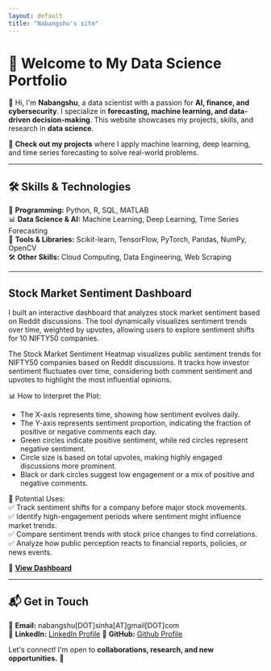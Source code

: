 ```yaml
---
layout: default
title: "Nabangshu's site"
---
```

# 👋 Welcome to My Data Science Portfolio  

🚀 Hi, I'm **Nabangshu**, a data scientist with a passion for **AI, finance, and cybersecurity**. I specialize in **forecasting, machine learning, and data-driven decision-making**. This website showcases my projects, skills, and research in **data science**.

📂 **Check out my projects** where I apply machine learning, deep learning, and time series forecasting to solve real-world problems.

---

## 🛠️ **Skills & Technologies**
💾 **Programming:** Python, R, SQL, MATLAB  
📊 **Data Science & AI:** Machine Learning, Deep Learning, Time Series Forecasting  
🔧 **Tools & Libraries:** Scikit-learn, TensorFlow, PyTorch, Pandas, NumPy, OpenCV  
🛠️ **Other Skills:** Cloud Computing, Data Engineering, Web Scraping  

---

## Stock Market Sentiment Dashboard

I built an interactive dashboard that analyzes stock market sentiment based on Reddit discussions. The tool dynamically visualizes sentiment trends over time, weighted by upvotes, allowing users to explore sentiment shifts for 10 NIFTY50 companies.

The Stock Market Sentiment Heatmap visualizes public sentiment trends for NIFTY50 companies based on Reddit discussions. It tracks how investor sentiment fluctuates over time, considering both comment sentiment and upvotes to highlight the most influential opinions.

📊 How to Interpret the Plot:<br>
* The X-axis represents time, showing how sentiment evolves daily.<br>
* The Y-axis represents sentiment proportion, indicating the fraction of positive or negative comments each day.<br>
* Green circles indicate positive sentiment, while red circles represent negative sentiment.<br>
* Circle size is based on total upvotes, making highly engaged discussions more prominent.<br>
* Black or dark circles suggest low engagement or a mix of positive and negative comments.<br><be>

🚀 Potential Uses:<br>
✅ Track sentiment shifts for a company before major stock movements.<br>
✅ Identify high-engagement periods where sentiment might influence market trends.<br>
✅ Compare sentiment trends with stock price changes to find correlations.<br>
✅ Analyze how public perception reacts to financial reports, policies, or news events.<br>

🔗 **[View Dashboard](https://stock-market-sentiment-nifty.streamlit.app/)**

---

## 📬 **Get in Touch**
📧 **Email:** nabangshu[DOT]sinha[AT]gmail[DOT]com  
💼 **LinkedIn:** [LinkedIn Profile](https://www.linkedin.com/in/nabangshu-sinha-56ab19a3/) 
🐍 **GitHub:** [Github Profile](https://github.com/nabangshu)  

Let's connect! I'm open to **collaborations, research, and new opportunities.** 🚀  
